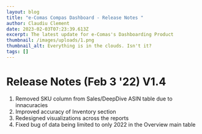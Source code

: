 ```yaml
---
layout: blog
title: "e-Comas Compas Dashboard - Release Notes "
author: Claudiu Clement
date: 2023-02-03T07:23:39.613Z
excerpt: The latest update for e-Comas's Dashboarding Product
thumbnail: /images/uploads/1.png
thumbnail_alt: Everything is in the clouds. Isn't it?
tags: []
---
```

# **R﻿elease Notes (Feb 3 '22) V1.4**

1. R﻿emoved SKU column from Sales/DeepDive ASIN table due to innacuracies 
2. I﻿mproved accuracy of Inventory section 
3. R﻿edesigned visualizations across the reports
4. F﻿ixed bug of data being limited to only 2022 in the Overview main table